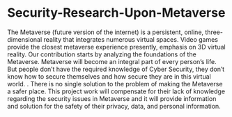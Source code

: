 # Security-Research-Upon-Metaverse
The Metaverse (future version of the internet) is a persistent, online, three-dimensional reality that integrates numerous virtual spaces. Video games provide the closest metaverse experience presently, emphasis on 3D virtual reality. Our contribution starts by analyzing the foundations of the Metaverse. Metaverse will become an integral part of every person’s life. But people don’t have the required knowledge of Cyber Security, they don’t know how to secure themselves and how secure they are in this virtual world. . There is no single solution to the problem of making the Metaverse a safer place. This project work will compensate for their lack of knowledge regarding the security issues in Metaverse and it will provide information and solution for the safety of their privacy, data, and personal information.
